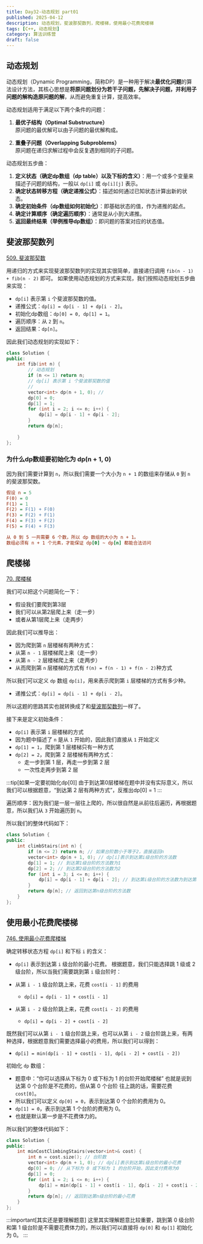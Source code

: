 ```yaml
---
title: Day32-动态规划 part01
published: 2025-04-12
description: 动态规划，斐波那契数列，爬楼梯，使用最小花费爬楼梯
tags: [C++, 动态规划]
category: 算法训练营
draft: false
---
```


## 动态规划

动态规划（Dynamic Programming，简称DP）是一种用于解决**最优化问题**的算法设计方法，其核心思想是**将原问题划分为若干子问题，先解决子问题，并利用子问题的解构造原问题的解**，从而避免重复计算，提高效率。

动态规划适用于满足以下两个条件的问题：

1. **最优子结构（Optimal Substructure）**  
   原问题的最优解可以由子问题的最优解构成。

2. **重叠子问题（Overlapping Subproblems）**  
   原问题在递归求解过程中会反复遇到相同的子问题。

动态规划五步曲：

1. **定义状态（确定dp数组（dp table）以及下标的含义）**：用一个或多个变量来描述子问题的结构，一般以 `dp[i]` 或 `dp[i][j]` 表示。
2. **确定状态转移方程（确定递推公式）**：描述如何通过已知状态计算出新的状态。
3. **确定初始条件（dp数组如何初始化）**：即基础状态的值，作为递推的起点。
4. **确定计算顺序（确定遍历顺序）**：通常是从小到大递推。
5. **返回最终结果（举例推导dp数组）**：即问题的答案对应的状态值。

## 斐波那契数列

[509. 斐波那契数](https://leetcode.cn/problems/fibonacci-number/)

用递归的方式来实现斐波那契数列的实现其实很简单，直接递归调用 `fib(n - 1) + fib(n - 2)` 即可。
如果使用动态规划的方式来实现，我们按照动态规划五步曲来实现：

- `dp[i]` 表示第 `i` 个斐波那契数的值。
- 递推公式：`dp[i] = dp[i - 1] + dp[i - 2]`。
- 初始化dp数组：`dp[0] = 0, dp[1] = 1`。
- 遍历顺序：从 `2` 到 `n`。
- 返回结果：`dp[n]`。

因此我们动态规划的实现如下：

```cpp
class Solution {
public:
    int fib(int n) {
        // 动态规划
        if (n <= 1) return n;
        // dp[i] 表示第 i 个斐波那契数的值
        // 
        vector<int> dp(n + 1, 0); // 
        dp[0] = 0;
        dp[1] = 1;
        for (int i = 2; i <= n; i++) {
            dp[i] = dp[i - 1] + dp[i - 2];
        }
        return dp[n];
        
    }
};
```

### 为什么dp数组要初始化为 dp(n + 1, 0)

因为我们需要计算到 `n`，所以我们需要一个大小为 `n + 1` 的数组来存储从 `0` 到 `n` 的斐波那契数。

```ini
假设 n = 5
F(0) = 0  
F(1) = 1  
F(2) = F(1) + F(0)  
F(3) = F(2) + F(1)  
F(4) = F(3) + F(2)  
F(5) = F(4) + F(3)

从 0 到 5 一共需要 6 个数，所以 dp 数组的大小为 n + 1。
数组必须有 n + 1 个元素，才能保证 dp[0] ~ dp[n] 都能合法访问
```

## 爬楼梯

[70. 爬楼梯](https://leetcode.cn/problems/climbing-stairs/)

我们可以把这个问题简化一下：
- 假设我们要爬到第3层
- 我们可以从第2层爬上来（走一步）
- 或者从第1层爬上来（走两步）

因此我们可以推导出：
- 因为爬到第 `n` 层楼梯有两种方式：
- 从第 `n - 1` 层楼梯爬上来（走一步）
- 从第 `n - 2` 层楼梯爬上来（走两步）
- 从而爬到第 `n` 层楼梯的方式有 `f(n) = f(n - 1) + f(n - 2)`种方式

所以我们可以定义 `dp` 数组 `dp[i]`，用来表示爬到第 `i` 层楼梯的方式有多少种。
- 递推公式：`dp[i] = dp[i - 1] + dp[i - 2]`。

所以这题的思路其实也就转换成了和[斐波那契数列](#斐波那契数列)一样了。

接下来是定义初始条件：
- `dp[i]` 表示第 `i` 层楼梯的方式
- 因为题中描述了 `n` 是从 `1` 开始的，因此我们直接从 `1` 开始定义
- `dp[1] = 1`，爬到第 1 层楼梯只有一种方式
- `dp[2] = 2`，爬到第 2 层楼梯有两种方式：
  - 走一步到第 1 层，再走一步到第 2 层
  - 一次性走两步到第 2 层

:::tip[如果一定要初始化dp[0]]
由于到达第0层楼梯在题中并没有实际意义，所以我们可以根据题意，“到达第 2 层有两种方式”，反推出dp[0] = 1
:::

遍历顺序：因为我们是一层一层往上爬的，所以很自然是从前往后遍历，再根据题意，所以我们从 `3` 开始遍历到 `n`。

所以我们的整体代码如下：

```cpp
class Solution {
public:
    int climbStairs(int n) {
        if (n <= 2) return n; // 如果台阶数小于等于2，直接返回n
        vector<int> dp(n + 1, 0); // dp[i]表示到达第i级台阶的方法数
        dp[1] = 1; // 到达第1级台阶的方法数为1
        dp[2] = 2; // 到达第2级台阶的方法数为2
        for (int i = 3; i <= n; i++) {
            dp[i] = dp[i - 1] + dp[i - 2]; // 到达第i级台阶的方法数为到达第i-1级台阶和第i-2级台阶的方法数之和
        }
        return dp[n]; // 返回到达第n级台阶的方法数
    }
};
```

## 使用最小花费爬楼梯

[746. 使用最小花费爬楼梯](https://leetcode.cn/problems/min-cost-climbing-stairs/)

确定转移状态方程 `dp[i]` 和下标 `i` 的含义：
- `dp[i]` 表示到达第 `i` 级台阶的最小花费。
根据题意，我们只能选择跳 1 级或 2 级台阶，所以当我们需要跳到第 `i` 级台阶时：
- 从第 `i - 1` 级台阶跳上来，花费 `cost[i - 1]` 的费用
    - `dp[i] = dp[i - 1] + cost[i - 1]`

- 从第 `i - 2` 级台阶跳上来，花费 `cost[i - 2]` 的费用
    - `dp[i] = dp[i - 2] + cost[i - 2]`

既然我们可以从第 `i - 1` 级台阶跳上来，也可以从第 `i - 2` 级台阶跳上来，有两种选择，根据题意我们需要选择最小的费用，所以我们可以得到：
- `dp[i] = min(dp[i - 1] + cost[i - 1], dp[i - 2] + cost[i - 2])`

初始化 `dp` 数组：
- 题意中：“你可以选择从下标为 0 或下标为 1 的台阶开始爬楼梯”  也就是说到达第 0 个台阶是不花费的，但从第 0 个台阶 往上跳的话，需要花费 `cost[0]`。
- 所以我们可以定义 `dp[0] = 0`，表示到达第 0 个台阶的费用为 0。
- `dp[1] = 0`，表示到达第 1 个台阶的费用为 0。
- 也就是默认第一步是不花费体力的。

所以我们的整体代码如下：

```cpp
class Solution {
public:
    int minCostClimbingStairs(vector<int>& cost) {
        int n = cost.size(); // 台阶数
        vector<int> dp(n + 1, 0); // dp[i]表示到达第i级台阶的最小花费
        dp[0] = 0; // 从下标为 0 或下标为 1 的台阶开始，因此支付费用为0
        dp[1] = 0;
        for (int i = 2; i <= n; i++) {
            dp[i] = min(dp[i - 1] + cost[i - 1], dp[i - 2] + cost[i - 2]); // 到达第i级台阶的最小花费为到达第i-1级台阶和第i-2级台阶的最小花费之和
        }
        return dp[n]; // 返回到达第n级台阶的最小花费
    }
};
```
:::important[其实还是要理解题意]
这里其实理解题意比较重要，跳到第 0 级台阶和第 1 级台阶是不需要花费体力的，所以我们可以直接将 `dp[0]` 和 `dp[1]` 初始化为 0。
:::
